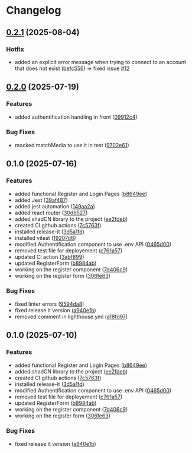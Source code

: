 # Changelog

## [0.2.1](https://github.com/LBROCHARD/echalote/compare/0.2.0...0.2.1) (2025-08-04)

### Hotfix

* added an explicit error message when trying to connect to an account that does not exist ([befc556](https://github.com/LBROCHARD/echalote/commit/befc55629fdcf3414a90862f95fa85e364e22498)) => fixed issue [#12](https://github.com/LBROCHARD/echalote/issues/12)


## [0.2.0](https://github.com/LBROCHARD/echalote/compare/0.1.0...0.2.0) (2025-07-19)

### Features

* added authentification handling in front ([09912c4](https://github.com/LBROCHARD/echalote/commit/09912c44bff548a749aedb15a577b7c96d50c269))

### Bug Fixes

* mocked matchMedia to use it in test ([9702e61](https://github.com/LBROCHARD/echalote/commit/9702e6119c68261043c7f8d20f86a964fa75d6bf))

## 0.1.0 (2025-07-16)

### Features

* added functional Register and Login Pages ([b8649ee](https://github.com/LBROCHARD/echalote/commit/b8649ee40ea70d4dcb51366c9034d50c266e5a5e))
* added Jest ([39af487](https://github.com/LBROCHARD/echalote/commit/39af487af5e762d480d74d00a6389101674fb102))
* added jest automation ([149aa2a](https://github.com/LBROCHARD/echalote/commit/149aa2a7ebc812c8a113af6405bb9b1066f1c45f))
* added react router ([30db527](https://github.com/LBROCHARD/echalote/commit/30db527a64e458600b1e2172791d7f52a943efa2))
* added shadCN library to the project ([ee2fdeb](https://github.com/LBROCHARD/echalote/commit/ee2fdeb8c35aa366977c3d99626348260e0bc960))
* created CI github actions ([7c5763f](https://github.com/LBROCHARD/echalote/commit/7c5763f22f1d076713d99fe95105e4613a18219d))
* installed release-it ([3d5a1fd](https://github.com/LBROCHARD/echalote/commit/3d5a1fde87d0feaff636e4eb4eaae78aa1fefcf8))
* installed vitest ([19207d6](https://github.com/LBROCHARD/echalote/commit/19207d679cbd649938ec1510e10d0119041771f9))
* modified Authentification component to use .env API ([0465d00](https://github.com/LBROCHARD/echalote/commit/0465d005d3f46e2b7a64c1c3ba485391c9e6f98a))
* removed test file for deployement ([c761a57](https://github.com/LBROCHARD/echalote/commit/c761a5771aa2ac726769e753fa9a639799495736))
* updated CI action ([3abf899](https://github.com/LBROCHARD/echalote/commit/3abf899bf744195769a26e8d389fec67927f2926))
* updated RegisterForm ([b8984ab](https://github.com/LBROCHARD/echalote/commit/b8984ab1ae977194e52b43464a13347dcba5482e))
* working on the register component ([7d406c9](https://github.com/LBROCHARD/echalote/commit/7d406c9ad18aec1ebfb0e4df5a45dc0ae2d5080a))
* working on the register form ([306fe63](https://github.com/LBROCHARD/echalote/commit/306fe630a34092f1115b33ed12e77e930d250b4d))

### Bug Fixes

* fixed linter errors ([9594da8](https://github.com/LBROCHARD/echalote/commit/9594da88d789ec32834a1b169ee6dc5e1583f453))
* fixed release it version ([a940e1b](https://github.com/LBROCHARD/echalote/commit/a940e1b061cbe73d32ca8d6cbb9e8808b2395314))
* removed comment in lighthouse.yml ([a18fd97](https://github.com/LBROCHARD/echalote/commit/a18fd97c08170282dfa315dfe3a82c27c068a805))

## 0.1.0 (2025-07-10)

### Features

* added functional Register and Login Pages ([b8649ee](https://github.com/LBROCHARD/echalote/commit/b8649ee40ea70d4dcb51366c9034d50c266e5a5e))
* added shadCN library to the project ([ee2fdeb](https://github.com/LBROCHARD/echalote/commit/ee2fdeb8c35aa366977c3d99626348260e0bc960))
* created CI github actions ([7c5763f](https://github.com/LBROCHARD/echalote/commit/7c5763f22f1d076713d99fe95105e4613a18219d))
* installed release-it ([3d5a1fd](https://github.com/LBROCHARD/echalote/commit/3d5a1fde87d0feaff636e4eb4eaae78aa1fefcf8))
* modified Authentification component to use .env API ([0465d00](https://github.com/LBROCHARD/echalote/commit/0465d005d3f46e2b7a64c1c3ba485391c9e6f98a))
* removed test file for deployement ([c761a57](https://github.com/LBROCHARD/echalote/commit/c761a5771aa2ac726769e753fa9a639799495736))
* updated RegisterForm ([b8984ab](https://github.com/LBROCHARD/echalote/commit/b8984ab1ae977194e52b43464a13347dcba5482e))
* working on the register component ([7d406c9](https://github.com/LBROCHARD/echalote/commit/7d406c9ad18aec1ebfb0e4df5a45dc0ae2d5080a))
* working on the register form ([306fe63](https://github.com/LBROCHARD/echalote/commit/306fe630a34092f1115b33ed12e77e930d250b4d))

### Bug Fixes

* fixed release it version ([a940e1b](https://github.com/LBROCHARD/echalote/commit/a940e1b061cbe73d32ca8d6cbb9e8808b2395314))
